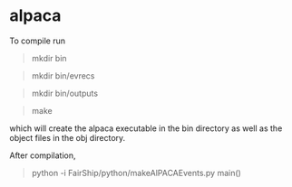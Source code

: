 # alpaca
To compile  run
> mkdir bin

> mkdir bin/evrecs

> mkdir bin/outputs

> make

which will create the alpaca executable in the bin directory as well as the object files in the obj directory.

After compilation,
> python -i FairShip/python/makeAlPACAEvents.py
> main()
